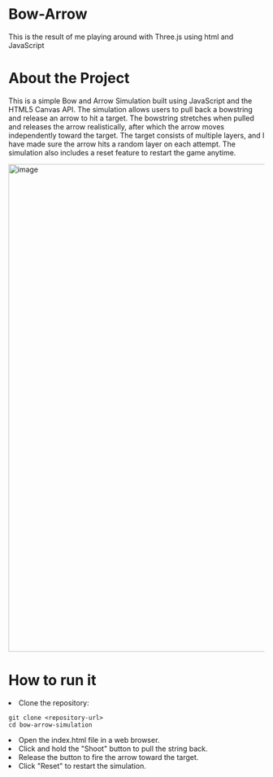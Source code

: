 # Bow-Arrow
This is the result of me playing around with Three.js using html and JavaScript

# About the Project

This is a simple Bow and Arrow Simulation built using JavaScript and the HTML5 Canvas API. The simulation allows users to pull back a bowstring and release an arrow to hit a target. The bowstring stretches when pulled and releases the arrow realistically, after which the arrow moves independently toward the target. The target consists of multiple layers, and I have made sure the arrow hits a random layer on each attempt. The simulation also includes a reset feature to restart the game anytime.

<img width="959" alt="image" src="https://github.com/user-attachments/assets/7349a200-e8b1-486b-a697-7a7e1dd0b44e" />



# How to run it

<li>
  Clone the repository:

  ```git bash
  git clone <repository-url>
cd bow-arrow-simulation
  ```
</li>

<li>
  Open the index.html file in a web browser.
</li>

<li>
  Click and hold the "Shoot" button to pull the string back.
</li>

<li>
  Release the button to fire the arrow toward the target.
</li>

<li>
  Click "Reset" to restart the simulation.
</li>

